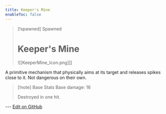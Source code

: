 ```yaml
---
title: Keeper's Mine
enableToc: false
---
```

> [!spawned] Spawned
>
> # Keeper's Mine
>
> ![[KeeperMine_Icon.png]]]

A primitive mechanism that physically aims at its target and releases spikes close to it. Not dangerous on their own.

> [!note] Base Stats
> Base damage: 16
> 
> Destroyed in one hit.

--- [Edit on GitHub](https://github.com/Mondrethos/gatekeeperwiki/edit/main/content/Monsters/KeepersMine.md)